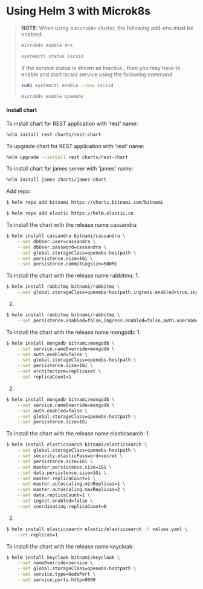 # Using Helm 3 with Microk8s

> **NOTE**: When using a `microk8s` cluster, the following add-ons must be enabled:
> ```bash
> microk8s enable dns
> ```
> ```bash
> systemctl status iscsid
>```
> If the service status is shown as Inactive , then you may have to enable and start iscsid service using the following command
> ```bash
> sudo systemctl enable --now iscsid
> ```
> ```bash
> microk8s enable openebs
> ```


#### Install chart

To install chart for REST application with 'rest' name:
```bash
helm install rest charts/rest-chart
```
To upgrade chart for REST application with 'rest' name:
```bash
helm upgrade --install rest charts/rest-chart
```

To install chart for james server with 'james' name:
```bash
helm install james charts/james-chart
```

Add repo:
```bash
$ helm repo add bitnami https://charts.bitnami.com/bitnami
```
```bash
$ helm repo add elastic https://helm.elastic.co
```


To install the chart with the release name cassandra:
```bash
$ helm install cassandra bitnami/cassandra \
    --set dbUser.user=cassandra \
    --set dbUser.password=cassandra \
    --set global.storageClass=openebs-hostpath \
    --set persistence.size=1Gi \
    --set persistence.commitLogsize=500Mi
```
To install the chart with the release name rabbitmq:
1.
```bash
$ helm install rabbitmq bitnami/rabbitmq \
    --set global.storageClass=openebs-hostpath,ingress.enabled=true,ingress.hostname=dashboard.dev.rmq.cryptopantry.tech,auth.username=guest,auth.password=guest,ingress.ingressClassName=nginx
```
2.
```bash
$ helm install rabbitmq bitnami/rabbitmq \
    --set persistence.enabled=false,ingress.enabled=false,auth.username=guest,auth.password=guest
```

To install the chart with the release name mongodb:
1.
```bash
$ helm install mongodb bitnami/mongodb \
    --set service.nameOverride=mongodb \
    --set auth.enabled=false \
    --set global.storageClass=openebs-hostpath \
    --set persistence.size=1Gi \
    --set architecture=replicaset \
    --set replicaCount=1
```
2.
```bash
$ helm install mongodb bitnami/mongodb \
    --set service.nameOverride=mongodb \
    --set auth.enabled=false \
    --set global.storageClass=openebs-hostpath \
    --set persistence.size=1Gi
```
To install the chart with the release name elasticsearch:
1.
```bash
$ helm install elasticsearch bitnami/elasticsearch \
    --set global.storageClass=openebs-hostpath \
    --set security.elasticPassword=secret \
    --set persistence.size=1Gi \
    --set master.persistence.size=1Gi \
    --set data.persistence.size=1Gi \
    --set master.replicaCount=1 \
    --set master.autoscaling.minReplicas=1 \
    --set master.autoscaling.maxReplicas=2 \
    --set data.replicaCount=1 \
    --set ingest.enabled=false \
    --set coordinating.replicaCount=0
```
2.
```bash
$ helm install elasticsearch elastic/elasticsearch -f values.yaml \
   --set replicas=1
```

To install the chart with the release name keycloak:
```bash
$ helm install keycloak bitnami/keycloak \
    --set nameOverride=service \
    --set global.storageClass=openebs-hostpath \
    --set service.type=NodePort \
    --set service.ports.http=9080
```